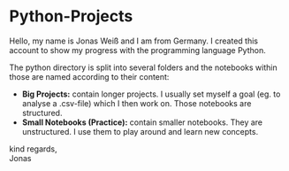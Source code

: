 # Python-Projects

Hello, my name is Jonas Weiß and I am from Germany. 
I created this account to show my progress with the programming language Python.

The python directory is split into several folders and the notebooks within those are named according to their content:
* <b>Big Projects:</b> contain longer projects. I usually set myself a goal (eg. to analyse a .csv-file) which I then work on. Those notebooks are structured.
* <b>Small Notebooks (Practice):</b> contain smaller notebooks. They are unstructured. I use them to play around and learn new concepts.

<p>kind regards,<br>
Jonas
<p>
